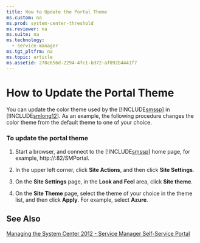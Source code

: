 ```yaml
---
title: How to Update the Portal Theme
ms.custom: na
ms.prod: system-center-threshold
ms.reviewer: na
ms.suite: na
ms.technology: 
  - service-manager
ms.tgt_pltfrm: na
ms.topic: article
ms.assetid: 278c656d-2294-4fc1-bd72-af092b4441f7
---
```

# How to Update the Portal Theme
You can update the color theme used by the [!INCLUDE[smssp](./Token/smssp_md.md)] in [!INCLUDE[smlong12](./Token/smlong12_md.md)]. As an example, the following procedure changes the color theme from the default theme to one of your choice.

### To update the portal theme

1.  Start a browser, and connect to the [!INCLUDE[smssp](./Token/smssp_md.md)] home page, for example, http:\/\/<WebServerName>:82\/SMPortal.

2.  In the upper left corner, click **Site Actions**, and then click **Site Settings**.

3.  On the **Site Settings** page, in the **Look and Feel** area, click **Site theme**.

4.  On the **Site Theme** page, select the theme of your choice in the theme list, and then click **Apply**. For example, select **Azure**.

## See Also
[Managing the System Center 2012 - Service Manager Self-Service Portal](./Managing-the-System-Center-2012---Service-Manager-Self-Service-Portal.md)


